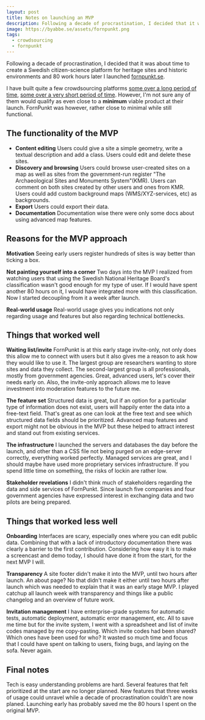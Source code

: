 ```yaml
---
layout: post
title: Notes on launching an MVP
description: Following a decade of procrastination, I decided that it was about time to create a Swedish citizen-science platform for heritage sites and historic environments. Here are my notes from the launch.
image: https://byabbe.se/assets/fornpunkt.png
tags:
  - crowdsourcing
  - fornpunkt
---
```


Following a decade of procrastination, I decided that it was about time to create a Swedish citizen-science platform for heritage sites and historic environments and 80 work hours later I launched [fornpunkt.se](https://fornpunkt.se/).

I have built quite a few crowdsourcing platforms [some over a long period of time](https://byabbe.se/2015/10/25/biocaching-continues), [some over a very short period of time](https://byabbe.se/2015/01/07/holiday-project-ksamsok). However, I'm not sure any of them would qualify as even close to a **minimum** viable product at their launch. FornPunkt was however, rather close to minimal while still functional.

## The functionality of the MVP

 - **Content editing** Users could give a site a simple geometry, write a textual description and add a class. Users could edit and delete these sites.
 - **Discovery and browsing** Users could browse user-created sites on a map as well as sites from the government-run register "The Archaeological Sites and Monuments System"(KMR). Users can comment on both sites created by other users and ones from KMR. Users could add custom background maps (WMS/XYZ-services, etc) as backgrounds.
 - **Export** Users could export their data.
 - **Documentation** Documentation wise there were only some docs about using advanced map features.

## Reasons for the MVP approach

**Motivation** Seeing early users register hundreds of sites is way better than ticking a box.

**Not painting yourself into a corner** Two days into the MVP I realized from watching users that using the Swedish National Heritage Board's classification wasn't good enough for my type of user. If I would have spent another 80 hours on it, I would have integrated more with this classification. Now I started decoupling from it a week after launch.

**Real-world usage** Real-world usage gives you indications not only regarding usage and features but also regarding technical bottlenecks.

## Things that worked well

**Waiting list/invite** FornPunkt is at this early stage invite-only, not only does this allow me to connect with users but it also gives me a reason to ask how they would like to use it. The largest group are researchers wanting to store sites and data they collect. The second-largest group is all professionals, mostly from government agencies. Great, advanced users, let's cover their needs early on. Also, the invite-only approach allows me to leave investment into moderation features to the future me.

**The feature set** Structured data is great, but if an option for a particular type of information does not exist, users will happily enter the data into a free-text field. That's great as one can look at the free text and see which structured data fields should be prioritized. Advanced map features and export might not be obvious in the MVP but these helped to attract interest and stand out from existing services.

**The infrastructure** I launched the servers and databases the day before the launch, and other than a CSS file not being purged on an edge-server correctly, everything worked perfectly. Managed services are great, and I should maybe have used more proprietary services infrastructure. If you spend little time on something, the risks of lockin are rather low.

**Stakeholder revelations** I didn't think much of stakeholders regarding the data and side services of FornPunkt. Since launch five companies and four government agencies have expressed interest in exchanging data and two pilots are being prepared.

## Things that worked less well

**Onboarding** Interfaces are scary, especially ones where you can edit public data. Combining that with a lack of introductory documentation there was clearly a barrier to the first contribution. Considering how easy it is to make a screencast and demo today, I should have done it from the start, for the next MVP I will.

**Transparency** A site footer didn't make it into the MVP, until two hours after launch. An about page? No that didn't make it either until two hours after launch which was needed to explain that it was an early stage MVP. I played catchup all launch week with transparency and things like a public changelog and an overview of future work.

**Invitation management** I have enterprise-grade systems for automatic tests, automatic deployment, automatic error management, etc. All to save me time but for the invite system, I went with a spreadsheet and list of invite codes managed by me copy-pasting. Which invite codes had been shared? Which ones have been used for who? It wasted so much time and focus that I could have spent on talking to users, fixing bugs, and laying on the sofa. Never again.

## Final notes

Tech is easy understanding problems are hard. Several features that felt prioritized at the start are no longer planned. New features that three weeks of usage could unravel while a decade of procrastination couldn't are now planed. Launching early has probably saved me the 80 hours I spent on the original MVP.